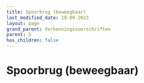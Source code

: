 ```yaml
---
title: Spoorbrug (beweegbaar)
last_modified_date: 19-09-2023
layout: page
grand_parent: Verkenningsvoorschriften
parent: S
has_children: false
---
```


Spoorbrug (beweegbaar)
======================

